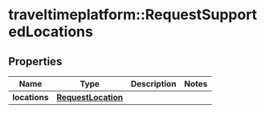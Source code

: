 # traveltimeplatform::RequestSupportedLocations

## Properties
Name | Type | Description | Notes
------------ | ------------- | ------------- | -------------
**locations** | [**RequestLocation**](RequestLocation.md) |  | 


